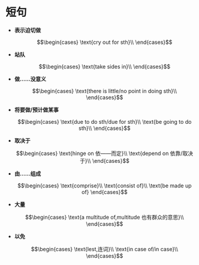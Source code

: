 <head>
  <script src="https://cdn.mathjax.org/mathjax/latest/MathJax.js?config=TeX-AMS-MML_HTMLorMML" type="text/javascript"></script>
  <script type="text/x-mathjax-config">
    MathJax.Hub.Config({
      tex2jax: {
      skipTags: ['script', 'noscript', 'style', 'textarea', 'pre'],
      inlineMath: [['$','$']]
      }
    });
  </script>
</head>

# 短句
- **表示迫切做**

  $$\begin{cases}
  \text{cry out for sth}\\
  \end{cases}$$

- **站队**

  $$\begin{cases}
  \text{take sides in}\\
  \end{cases}$$


- **做……没意义**
  
  $$\begin{cases}
  \text{there is little/no point in doing sth}\\
  \end{cases}$$

- **将要做/预计做某事**

  $$\begin{cases}
  \text{due to do sth/due for sth}\\
  \text{be going to do sth}\\
  \end{cases}$$

 
- **取决于**
  
  $$\begin{cases}
  \text{hinge on 依——而定}\\
  \text{depend on 依靠/取决于}\\
  \end{cases}$$

- **由……组成**
  
    $$\begin{cases}
  \text{comprise}\\
  \text{consist of}\\
  \text{be made up of}
  \end{cases}$$

- **大量**

  $$\begin{cases}
    \text{a multitude of,multitude 也有群众的意思}\\
  \end{cases}$$

- **以免**
 
  $$\begin{cases}
    \text{lest,连词}\\
    \text{in case of/in case}\\
  \end{cases}$$